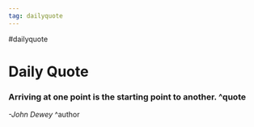 ```yaml
---
tag: dailyquote
---
```


#dailyquote

# Daily Quote

### Arriving at one point is the starting point to another. ^quote
*-John Dewey* ^author
